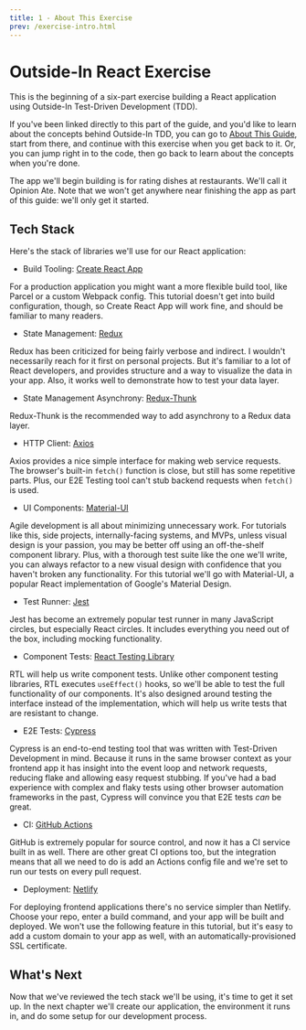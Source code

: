 ```yaml
---
title: 1 - About This Exercise
prev: /exercise-intro.html
---
```


# Outside-In React Exercise

This is the beginning of a six-part exercise building a React application using Outside-In Test-Driven Development (TDD).

If you've been linked directly to this part of the guide, and you'd like to learn about the concepts behind Outside-In TDD, you can go to [About This Guide](/about-this-guide.html), start from there, and continue with this exercise when you get back to it. Or, you can jump right in to the code, then go back to learn about the concepts when you're done.

The app we'll begin building is for rating dishes at restaurants. We'll call it Opinion Ate. Note that we won't get anywhere near finishing the app as part of this guide: we'll only get it started.

## Tech Stack
Here's the stack of libraries we'll use for our React application:

* Build Tooling: [Create React App][create-react-app]

For a production application you might want a more flexible build tool, like Parcel or a custom Webpack config. This tutorial doesn't get into build configuration, though, so Create React App will work fine, and should be familiar to many readers.

* State Management: [Redux][redux]

Redux has been criticized for being fairly verbose and indirect. I wouldn't necessarily reach for it first on personal projects. But it's familiar to a lot of React developers, and provides structure and a way to visualize the data in your app. Also, it works well to demonstrate how to test your data layer.

* State Management Asynchrony: [Redux-Thunk][redux-thunk]

Redux-Thunk is the recommended way to add asynchrony to a Redux data layer.

* HTTP Client: [Axios][axios]

Axios provides a nice simple interface for making web service requests. The browser's built-in `fetch()` function is close, but still has some repetitive parts. Plus, our E2E Testing tool can't stub backend requests when `fetch()` is used.

* UI Components: [Material-UI][material-ui]

Agile development is all about minimizing unnecessary work. For tutorials like this, side projects, internally-facing systems, and MVPs, unless visual design is your passion, you may be better off using an off-the-shelf component library. Plus, with a thorough test suite like the one we'll write, you can always refactor to a new visual design with confidence that you haven't broken any functionality. For this tutorial we'll go with Material-UI, a popular React implementation of Google's Material Design.

* Test Runner: [Jest]

Jest has become an extremely popular test runner in many JavaScript circles, but especially React circles. It includes everything you need out of the box, including mocking functionality.

* Component Tests: [React Testing Library][react-testing-library]

RTL will help us write component tests. Unlike other component testing libraries, RTL executes `useEffect()` hooks, so we'll be able to test the full functionality of our components. It's also designed around testing the interface instead of the implementation, which will help us write tests that are resistant to change.

* E2E Tests: [Cypress][cypress]

Cypress is an end-to-end testing tool that was written with Test-Driven Development in mind. Because it runs in the same browser context as your frontend app it has insight into the event loop and network requests, reducing flake and allowing easy request stubbing. If you've had a bad experience with complex and flaky tests using other browser automation frameworks in the past, Cypress will convince you that E2E tests *can* be great.

* CI: [GitHub Actions][github-actions]

GitHub is extremely popular for source control, and now it has a CI service built in as well. There are other great CI options too, but the integration means that all we need to do is add an Actions config file and we're set to run our tests on every pull request.

* Deployment: [Netlify][netlify]

For deploying frontend applications there's no service simpler than Netlify. Choose your repo, enter a build command, and your app will be built and deployed. We won't use the following feature in this tutorial, but it's easy to add a custom domain to your app as well, with an automatically-provisioned SSL certificate.

## What's Next

Now that we've reviewed the tech stack we'll be using, it's time to get it set up. In the next chapter we'll create our application, the environment it runs in, and do some setup for our development process.

[axios]: https://github.com/axios/axios
[create-react-app]: https://create-react-app.dev/
[cypress]: https://www.cypress.io/
[github-actions]: https://github.com/features/actions
[jest]: https://jestjs.io/
[material-ui]: https://material-ui.com/
[netlify]: https://www.netlify.com/
[react-testing-library]: https://testing-library.com/react
[redux]: https://redux.js.org/
[redux-thunk]: https://github.com/reduxjs/redux-thunk
